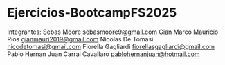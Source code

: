 # Ejercicios-BootcampFS2025

Integrantes:
Sebas Moore sebasmoore9@gmail.com
Gian Marco Mauricio Rios gianmauri2019@gmail.com
Nicolas De Tomasi nicodetomasi@gmail.com
Fiorella Gagliardi fiorellasgagliardi@gmail.com
Pablo Hernan Juan Carrai Cavallaro pablohernanjuan@hotmail.com
